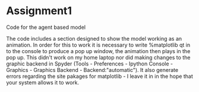 # Assignment1
Code for the agent based model

The code includes a section designed to show the model working as an animation. In order for this to work it is necessary to write %matplotlib qt in to the console to produce a pop up window, the animation then plays in the pop up. This didn't work on my home laptop nor did making changes to the graphic backend in Spyder (Tools - Preferences - Ipython Console - Graphics - Graphics Backend - Backend:"automatic"). It also generate errors regarding the site pakages for matplotlib - I leave it in in the hope that your system allows it to work. 
